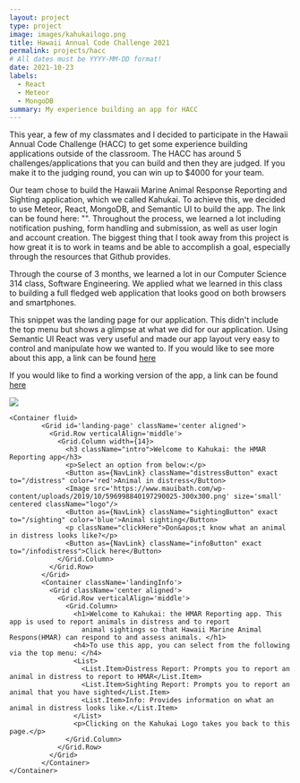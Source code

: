 ```yaml
---
layout: project
type: project
image: images/kahukailogo.png
title: Hawaii Annual Code Challenge 2021
permalink: projects/hacc
# All dates must be YYYY-MM-DD format!
date: 2021-10-23
labels:
  - React
  - Meteor
  - MongoDB
summary: My experience building an app for HACC
---
```


This year, a few of my classmates and I decided to participate in the Hawaii Annual Code Challenge (HACC) to get some experience building applications outside of the classroom. The HACC has around 5 challenges/applications that you can build and then they are judged. If you make it to the judging round, you can win up to $4000 for your team.

Our team chose to build the Hawaii Marine Animal Response Reporting and Sighting application, which we called Kahukai. To achieve this, we decided to use Meteor, React, MongoDB, and Semantic UI to build the app. The link can be found here: "". Throughout the process, we learned a lot including notification pushing, form handling and submission, as well as user login and account creation. The biggest thing that I took away from this project is how great it is to work in teams and be able to accomplish a goal, especially through the resources that Github provides. 

Through the course of 3 months, we learned a lot in our Computer Science 314 class, Software Engineering. We applied what we learned in this class to building a full fledged web application that looks good on both browsers and smartphones.

This snippet was the landing page for our application. This didn't include the top menu but shows a glimpse at what we did for our application. Using Semantic UI React was very useful and made our app layout very easy to control and manipulate how we wanted to. If you would like to see more about this app, a link can be found [here](https://github.com/bloombugs)

If you would like to find a working version of the app, a link can be found [here](https://kahukai-bloombugs.cloud/#/)

![](images/projectImg.png)
```
<Container fluid>
        <Grid id='landing-page' className='center aligned'>
          <Grid.Row verticalAlign='middle'>
            <Grid.Column width={14}>
              <h3 className="intro">Welcome to Kahukai: the HMAR Reporting app</h3>
              <p>Select an option from below:</p>
              <Button as={NavLink} className="distressButton" exact to="/distress" color='red'>Animal in distress</Button>
              <Image src='https://www.mauibath.com/wp-content/uploads/2019/10/596998840197290025-300x300.png' size='small' centered className="logo"/>
              <Button as={NavLink} className="sightingButton" exact to="/sighting" color='blue'>Animal sighting</Button>
              <p className="clickHere">Don&apos;t know what an animal in distress looks like?</p>
              <Button as={NavLink} className="infoButton" exact to="/infodistress">Click here</Button>
            </Grid.Column>
          </Grid.Row>
        </Grid>
        <Container className='landingInfo'>
          <Grid className='center aligned'>
            <Grid.Row verticalAlign='middle'>
              <Grid.Column>
                <h1>Welcome to Kahukai: the HMAR Reporting app. This app is used to report animals in distress and to report
                  animal sightings so that Hawaii Marine Animal Respons(HMAR) can respond to and assess animals. </h1>
                <h4>To use this app, you can select from the following via the top menu: </h4>
                <List>
                  <List.Item>Distress Report: Prompts you to report an animal in distress to report to HMAR</List.Item>
                  <List.Item>Sighting Report: Prompts you to report an animal that you have sighted</List.Item>
                  <List.Item>Info: Provides information on what an animal in distress looks like.</List.Item>
                </List>
                <p>Clicking on the Kahukai Logo takes you back to this page.</p>
              </Grid.Column>
            </Grid.Row>
          </Grid>
        </Container>
</Container>
```
      
 

